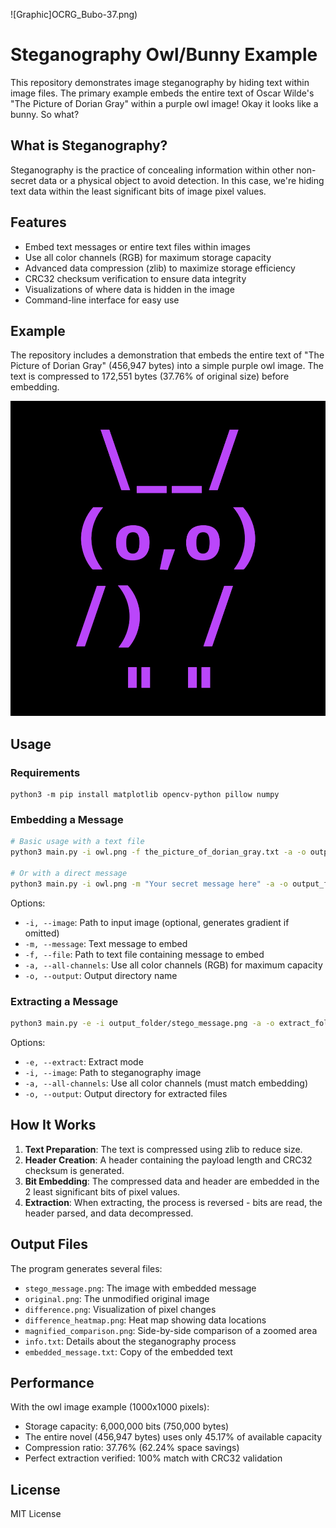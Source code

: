 ![Graphic]OCRG_Bubo-37.png)

# Steganography Owl/Bunny Example

This repository demonstrates image steganography by hiding text within image files. The primary example embeds the entire text of Oscar Wilde's "The Picture of Dorian Gray" within a purple owl image! Okay it looks like a bunny. So what?

## What is Steganography?

Steganography is the practice of concealing information within other non-secret data or a physical object to avoid detection. In this case, we're hiding text data within the least significant bits of image pixel values.

## Features

- Embed text messages or entire text files within images
- Use all color channels (RGB) for maximum storage capacity
- Advanced data compression (zlib) to maximize storage efficiency
- CRC32 checksum verification to ensure data integrity
- Visualizations of where data is hidden in the image
- Command-line interface for easy use

## Example

The repository includes a demonstration that embeds the entire text of "The Picture of Dorian Gray" (456,947 bytes) into a simple purple owl image. The text is compressed to 172,551 bytes (37.76% of original size) before embedding.

![Owl Image](owl.png)

## Usage

### Requirements

```
python3 -m pip install matplotlib opencv-python pillow numpy
```

### Embedding a Message

```bash
# Basic usage with a text file
python3 main.py -i owl.png -f the_picture_of_dorian_gray.txt -a -o output_folder

# Or with a direct message
python3 main.py -i owl.png -m "Your secret message here" -a -o output_folder
```

Options:
- `-i, --image`: Path to input image (optional, generates gradient if omitted)
- `-m, --message`: Text message to embed
- `-f, --file`: Path to text file containing message to embed
- `-a, --all-channels`: Use all color channels (RGB) for maximum capacity
- `-o, --output`: Output directory name

### Extracting a Message

```bash
python3 main.py -e -i output_folder/stego_message.png -a -o extract_folder
```

Options:
- `-e, --extract`: Extract mode
- `-i, --image`: Path to steganography image
- `-a, --all-channels`: Use all color channels (must match embedding)
- `-o, --output`: Output directory for extracted files

## How It Works

1. **Text Preparation**: The text is compressed using zlib to reduce size.
2. **Header Creation**: A header containing the payload length and CRC32 checksum is generated.
3. **Bit Embedding**: The compressed data and header are embedded in the 2 least significant bits of pixel values.
4. **Extraction**: When extracting, the process is reversed - bits are read, the header parsed, and data decompressed.

## Output Files

The program generates several files:
- `stego_message.png`: The image with embedded message
- `original.png`: The unmodified original image
- `difference.png`: Visualization of pixel changes
- `difference_heatmap.png`: Heat map showing data locations
- `magnified_comparison.png`: Side-by-side comparison of a zoomed area
- `info.txt`: Details about the steganography process
- `embedded_message.txt`: Copy of the embedded text

## Performance

With the owl image example (1000x1000 pixels):
- Storage capacity: 6,000,000 bits (750,000 bytes)
- The entire novel (456,947 bytes) uses only 45.17% of available capacity
- Compression ratio: 37.76% (62.24% space savings)
- Perfect extraction verified: 100% match with CRC32 validation

## License

MIT License 
